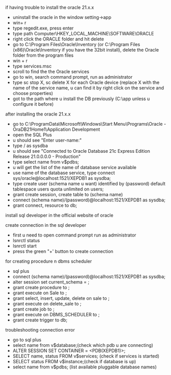 if having trouble to install the oracle 21.x.x
- uninstall the oracle in the window setting->app
- win+ r
- type regedit.exe, press enter
- type path Computer\HKEY_LOCAL_MACHINE\SOFTWARE\ORACLE
- right click the ORACLE folder and hit delete
- go to C:\Program Files\Oracle\Inventory (or C:\Program Files (x86)\Oracle\Inventory if you have the 32bit install), delete the Oracle folder from the program files
- win + r
- type services.msc
- scroll to find the the Oracle services 
- go to win, search command prompt, run as administrator
- type sc stop X, sc delete X for each Oracle device (replace X with the name of the service name, u can find it by right click on the service and choose properties)
- got to the path where u install the DB previously (C:\app unless u configure it before)


after installing the oracle 21.x.x
- go to C:\ProgramData\Microsoft\Windows\Start Menu\Programs\Oracle - OraDB21Home1\Application Development
- open the SQL Plus
- u should see "Enter user-name:"
- type / as sysdba
- u should see "Connected to Oracle Database 21c Express Edition Release 21.0.0.0.0 - Production"
- type select name from v$pdbs;
- u will get the list of the name of database service available
- use name of the database service, type connect sys/oracle@localhost:1521/XEPDB1 as sysdba;
- type create user (schema name u want) identified by (password) default tablespace users quota unlimited on users;
- grant create session, create table to (schema name)
- connect (schema name)/(password)@localhost:1521/XEPDB1 as sysdba;
- grant connect, resource to db;


install sql developer in the official website of oracle

create connection in the sql developer
- first u need to open command prompt run as administrator
- lsnrctl status
- lsnrctl start
- press the green "+' button to create connection


for creating procedure n dbms scheduler
- sql plus
- connect (schema name)/(password)@localhost:1521/XEPDB1 as sysdba;
- alter session set current_schema = <username>;
- grant create procedure to <username>;
- grant execute on Sale to <username>;
- grant select, insert, update, delete on sale to <username>;
- grant execute on delete_sale to <username>;
- grant create job to <username>;
- grant execute on DBMS_SCHEDULER to <username>;
- grant create trigger to db;


troubleshooting connection error
- go to sql plus
- select name from v$database;(check which pdb u are connecting)
- ALTER SESSION SET CONTAINER = <PDB(XEPDB1)>;
- SELECT name, status FROM v$services; (check if services is started)
- SELECT status FROM v$instance;(check if database is up)
- select name from v$pdbs; (list available pluggable database names)
